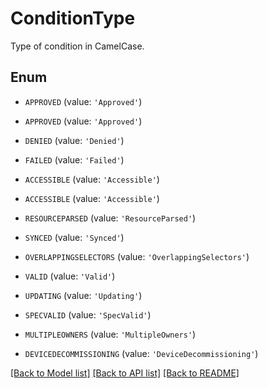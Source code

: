 # ConditionType

Type of condition in CamelCase.

## Enum

* `APPROVED` (value: `'Approved'`)

* `APPROVED` (value: `'Approved'`)

* `DENIED` (value: `'Denied'`)

* `FAILED` (value: `'Failed'`)

* `ACCESSIBLE` (value: `'Accessible'`)

* `ACCESSIBLE` (value: `'Accessible'`)

* `RESOURCEPARSED` (value: `'ResourceParsed'`)

* `SYNCED` (value: `'Synced'`)

* `OVERLAPPINGSELECTORS` (value: `'OverlappingSelectors'`)

* `VALID` (value: `'Valid'`)

* `UPDATING` (value: `'Updating'`)

* `SPECVALID` (value: `'SpecValid'`)

* `MULTIPLEOWNERS` (value: `'MultipleOwners'`)

* `DEVICEDECOMMISSIONING` (value: `'DeviceDecommissioning'`)

[[Back to Model list]](../README.md#documentation-for-models) [[Back to API list]](../README.md#documentation-for-api-endpoints) [[Back to README]](../README.md)


